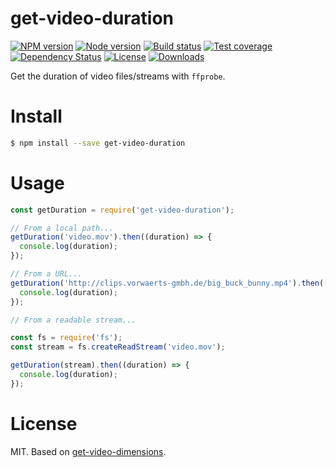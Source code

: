 
# get-video-duration

[![NPM version][npm-image]][npm-url]
[![Node version][node-image]][node-url]
[![Build status][travis-image]][travis-url]
[![Test coverage][coveralls-image]][coveralls-url]
[![Dependency Status][david-image]][david-url]
[![License][license-image]][license-url]
[![Downloads][downloads-image]][downloads-url]

Get the duration of video files/streams with `ffprobe`.

# Install

```bash
$ npm install --save get-video-duration
```

# Usage

```js
const getDuration = require('get-video-duration');

// From a local path...
getDuration('video.mov').then((duration) => {
  console.log(duration);
});

// From a URL...
getDuration('http://clips.vorwaerts-gmbh.de/big_buck_bunny.mp4').then((duration) => {
  console.log(duration);
});

// From a readable stream...

const fs = require('fs');
const stream = fs.createReadStream('video.mov');

getDuration(stream).then((duration) => {
  console.log(duration);
});
```

# License

MIT. Based on [get-video-dimensions](https://github.com/mgmtio/get-video-dimensions).

[npm-image]: https://img.shields.io/npm/v/get-video-duration.svg
[npm-url]: https://npmjs.org/package/get-video-duration
[node-image]: https://img.shields.io/node/v/get-video-duration.svg
[node-url]: https://npmjs.org/package/get-video-duration
[travis-image]: https://img.shields.io/travis/caffco/get-video-duration.svg
[travis-url]: https://travis-ci.org/caffco/get-video-duration
[coveralls-image]: https://img.shields.io/coveralls/caffco/get-video-duration.svg
[coveralls-url]: https://coveralls.io/r/caffco/get-video-duration
[david-image]: http://img.shields.io/david/caffco/get-video-duration.svg
[david-url]: https://david-dm.org/caffco/get-video-duration
[license-image]: http://img.shields.io/npm/l/get-video-duration.svg
[license-url]: LICENSE
[downloads-image]: http://img.shields.io/npm/dm/get-video-duration.svg
[downloads-url]: https://npmjs.org/package/get-video-duration
